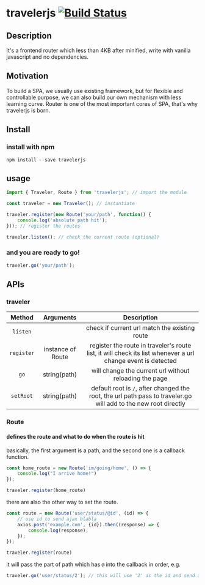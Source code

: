 # travelerjs  [![Build Status](https://travis-ci.org/fatzchang/travelerjs.svg?branch=master)](https://travis-ci.org/fatzchang/travelerjs)

## Description
It's a frontend router which less than 4KB after minified, write with vanilla javascript and no dependencies.

## Motivation
To build a SPA, we usually use existing framework, but for flexible and controllable purpose, we can also build our own mechanism with less learning curve. Router is one of the most important cores of SPA, that's why travelerjs is born.

## Install
### install with npm
```
npm install --save travelerjs
```


## usage
```js
import { Traveler, Route } from 'travelerjs'; // import the module

const traveler = new Traveler(); // instantiate

traveler.register(new Route('your/path', function() {
    console.log('absolute path hit');
})); // register the routes

traveler.listen(); // check the current route (optional)
```

### and you are ready to go!
```js
traveler.go('your/path');
```

## APIs
### traveler
| Method | Arguments | Description |
| :----: | :-------: | :---------: |
| `listen` |  | check if current url match the existing route |
| `register` | instance of Route | register the route in traveler's route list, it will check its list whenever a url change event is detected |
| `go` | string(path) | will change the current url without reloading the page |
| `setRoot` | string(path) | default root is `/`, after changed the root, the url path pass to traveler.go will add to the new root directly |

### Route
#### defines the route and what to do when the route is hit
basically, the first argument is a path, and the second one is a callback function.
```js
const home_route = new Route('im/going/home', () => {
    console.log("I arrive home!")
});

traveler.register(home_route)
```
there are also the other way to set the route.
```js
const route = new Route('user/status/@id', (id) => {
    // use id to send ajax blabla
    axios.post('example.com', {id}).then((response) => {
        console.log(response);
    });
});

traveler.register(route)
```
it will pass the part of path which has `@` into the callback in order, e.g.
```js
traveler.go('user/status/2'); // this will use '2' as the id and send ajax to get the user's status
```

